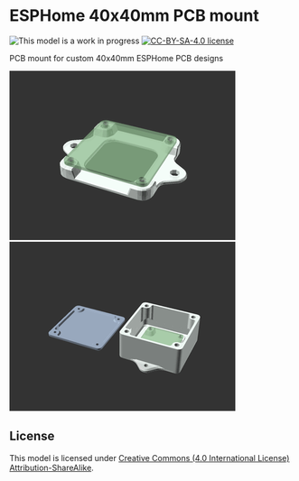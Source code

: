 # ESPHome 40x40mm PCB mount

![This model is a work in progress][work-in-progress-badge]
[![CC-BY-SA-4.0 license][license-badge]][license]

PCB mount for custom 40x40mm ESPHome PCB designs

![Base model demo](images/readme/demo-base.gif)
![Box model demo](images/readme/demo-box.gif)

## License

This model is licensed under [Creative Commons (4.0 International License) Attribution-ShareAlike][license].


[license]: http://creativecommons.org/licenses/by-sa/4.0/
[license-badge]: /_static/license-badge-cc-by-sa-4.0.svg
[work-in-progress-badge]: /_static/work-in-progress-badge.svg
